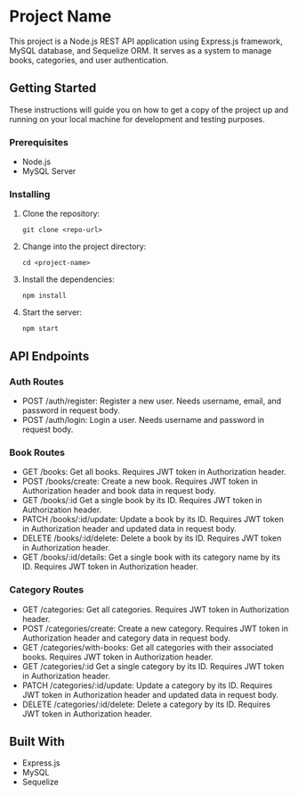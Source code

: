 # Project Name

This project is a Node.js REST API application using Express.js framework, MySQL database, and Sequelize ORM. It serves as a system to manage books, categories, and user authentication.

## Getting Started

These instructions will guide you on how to get a copy of the project up and running on your local machine for development and testing purposes.

### Prerequisites

- Node.js
- MySQL Server

### Installing

1. Clone the repository:

    ```
    git clone <repo-url>
    ```

2. Change into the project directory:

    ```
    cd <project-name>
    ```

3. Install the dependencies:
  
    ```
    npm install
    ```

4. Start the server:
  
    ```
    npm start
    ```

## API Endpoints

### Auth Routes

- POST /auth/register: Register a new user. Needs username, email, and password in request body.
- POST /auth/login: Login a user. Needs username and password in request body.

### Book Routes

- GET /books: Get all books. Requires JWT token in Authorization header.
- POST /books/create: Create a new book. Requires JWT token in Authorization header and book data in request body.
- GET /books/:id Get a single book by its ID. Requires JWT token in Authorization header.
- PATCH /books/:id/update: Update a book by its ID. Requires JWT token in Authorization header and updated data in request body.
- DELETE /books/:id/delete: Delete a book by its ID. Requires JWT token in Authorization header.
- GET /books/:id/details: Get a single book with its category name by its ID. Requires JWT token in Authorization header.

### Category Routes

- GET /categories: Get all categories. Requires JWT token in Authorization header.
- POST /categories/create: Create a new category. Requires JWT token in Authorization header and category data in request body.
- GET /categories/with-books: Get all categories with their associated books. Requires JWT token in Authorization header.
- GET /categories/:id Get a single category by its ID. Requires JWT token in Authorization header.
- PATCH /categories/:id/update: Update a category by its ID. Requires JWT token in Authorization header and updated data in request body.
- DELETE /categories/:id/delete: Delete a category by its ID. Requires JWT token in Authorization header.

## Built With

- Express.js
- MySQL
- Sequelize
